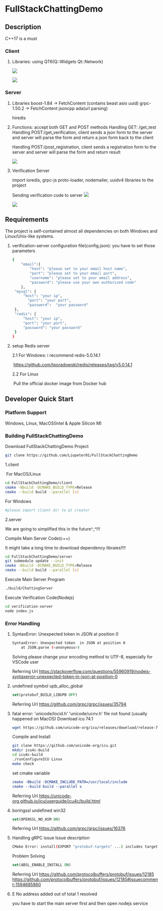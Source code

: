 # FullStackChattingDemo
## Description

C++17 is a must

### Client
1. Libraries: using QT6(Q::Widgets Qt::Network)
   
   ![](./assets/client_main.png)
   
   ![](./assets/register_page.png)


### Server
1. Libraries
   boost-1.84 -> FetchContent (contains beast asio uuid)
   grpc-1.50.2 -> FetchContent
   jsoncpp
   ada(url parsing)

   hiredis

   

2. Functions: accept both GET and POST methods
   Handling GET: /get_test
   Handling POST:/get_verification, client sends a json form to the server and server will parse the form and return a json form back to the client

   Handling POST:/post_registration, client sends a registration form to the server and server will parse the form and return result

   ![](./assets/server.png)

   

3. Verification Server

   import ioredis, grpc-js proto-loader, nodemailer, uuidv4 libraries to the project

   

   Sending verification code to server
   ![](./assets/verification.png)

    ![](./assets/result.png)



## Requirements

The project is self-contained almost all dependencies on both Windows and Linux/Unix-like systems.

1. verification-server configuration file(config.json): you have to set those parameters

   ```bash
   {
       "email":{
           "host": "please set to your email host name",
           "port": "please set to your email port",
           "username": "please set to your email address",
           "password": "please use your own authorized code"
       },
   	"mysql": {
   		"host": "your ip",
   		  "port": "your port",
   		  "password":  "your password"
   	},
   	"redis": {
   		"host": "your ip",
   		"port": "your port",
   		"password": "your password"
   	}
   }
   ```

2. setup Redis server

   2.1 For Windows: i recommend redis-5.0.14.1

   ​	https://github.com/tporadowski/redis/releases/tag/v5.0.14.1

   

   2.2 For Linux

   ​       Pull the official docker image from Docker hub

   

## Developer Quick Start

### Platform Support
Windows, Linux, MacOS(Intel & Apple Silicon M)

### Building FullStackChattingDemo

Download FullStackChattingDemo Project
```bash
git clone https://github.com/Liupeter01/FullStackChattingDemo
```

1.client

​	For MacOS/Linux

```bash
cd FullStackChattingDemo/client
cmake -Bbuild -DCMAKE_BUILD_TYPE=Release
cmake --build build --parallel [x]
```

For Windows
```bash
#please import client dir to qt creator
```



2.server

We are going to simplified this in the future^_^!!!

Compile Main Server Code(c++)

It might take a long time to download dependency libraies!!!!


```bash
cd FullStackChattingDemo/server
git submodule update --init
cmake -Bbuild -DCMAKE_BUILD_TYPE=Release
cmake --build build --parallel [x]
```

Execute Main Server Program
```bash
./build/ChattingServer
```

Execute Verification Code(Nodejs)
```bash
cd verification-server
node index.js
```

### Error Handling
1. SyntaxError: Unexpected token  in JSON at position 0
   ```bash
   SyntaxError: Unexpected token  in JSON at position 0
       at JSON.parse (<anonymous>)
   ```

   Solving
   please change your encoding method to UTF-8, especially for VSCode user

   Referring Url
   https://stackoverflow.com/questions/55960919/nodejs-syntaxerror-unexpected-token-in-json-at-position-0

   
   
2. undefined symbol upb_alloc_global
   ```cmake
   set(protobuf_BUILD_LIBUPB OFF)
   ```

   Referring Url
   https://github.com/grpc/grpc/issues/35794

   
   
3. fatal error: 'unicode/locid.h' 'unicode/ucnv.h' file not found (usually happened on MacOS)
   Download icu 74.1
   ```bash
   wget https://github.com/unicode-org/icu/releases/download/release-74-1/icu4c-74_1-src.tgz
   ```

   Compile and Install
   ```bash
   git clone https://github.com/unicode-org/icu.git
   mkdir icu4c-build
   cd icu4c-build
   ./runConfigureICU Linux
   make check
   ```

   set cmake variable
   ```cmake
   cmake -Bbuild -DCMAKE_INCLUDE_PATH=/usr/local/include
   cmake --build build --parallel x
   ```

   Referring Url
   https://unicode-org.github.io/icu/userguide/icu4c/build.html

   
   
4. boringssl undefined win32
   ```cmake
   set(OPENSSL_NO_ASM ON)
   ```

   Referring Url
   https://github.com/grpc/grpc/issues/16376

   
   
5. Handling gRPC issue
   Issue description
   ```bash
   CMake Error: install(EXPORT "protobuf-targets" ...) includes target "libprotobuf-lite" which requires target "absl_node_hash_map" that is not in any export set.
   ```

   Problem Solving
   ```cmake
   set(ABSL_ENABLE_INSTALL ON)
   ```

   Referring Url
    https://github.com/protocolbuffers/protobuf/issues/12185
    https://github.com/protocolbuffers/protobuf/issues/12185#issuecomment-1594685860

   
   
6. E No address added out of total 1 resolved

   you have to start the main server first and then open nodejs service

